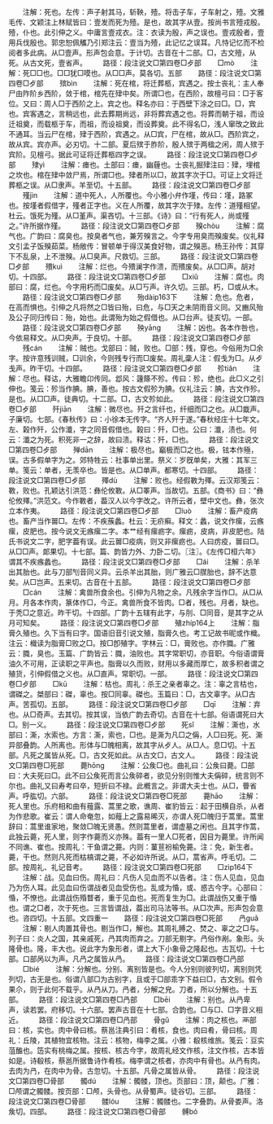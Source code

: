 <!-- { "loadSidebar": true } -->
　　注解：死也。左传：声子射其马，斩鞅，殪。将击子车，子车射之，殪。文雅毛传、文颖注上林赋皆曰：壹发而死为殪。是也，故其字从壹。按尚书言殪戎殷。殪，仆也。此引伸之义。中庸言壹戎衣。注：衣读为殷，声之误也。壹戎殷者，壹用兵伐殷也。郭忠恕佩觿乃引郑注云：壹当为殪，此记忆之误耳。凡恃记忆而不检阅者多此病。从□壹声。形声包会意。于计切。古音在十二部。□，古文殪，从死。从古文死，壹省声。
　　路径：段注说文□第四卷□歺部
　　□mò
　　注解：死□□也。□□犹□嗼也。从□□声。莫各切。五部
　　路径：段注说文□第四卷□歺部
　　殡bìn
　　注解：死在棺，将迁葬柩，宾遇之。按士丧礼：主人奉尸由阼阶乡西阶，敛于棺，棺先在肂中矣。所谓□也，在西阶，故檀弓曰：□于客位。又曰：周人□于西阶之上。宾之也。释名亦曰：于西壁下涂之曰□。□，宾也。宾客遇之，言稍远也，此去葬期尚远，非将葬宾遇之也。将葬而朝于祖，而设迁祖奠，而载柩于车，而祖，而设祖奠，而设葬奠。此不得名□，浅人窜攺之致此不通耳。当云尸在棺，肂于西阶，宾遇之。从□宾，尸在棺，故从□。西阶宾之，故从宾。宾亦声。必刃切。十二部。夏后殡于胙阶，殷人殡于两楹之闲，周人殡于宾阶。见檀弓。据此可证将迁葬柩四字之误。
　　路径：段注说文□第四卷□歺部
　　殔yì
　　注解：瘗也。土部曰：瘗，幽薶也。士丧礼掘肂注曰：肂，埋棺之坎也。棺在肂中敛尸焉，所谓□也。肂者所以□，故其字次于□。可证上文将迁葬柩之误。从□隶声。羊至切。十五部。
　　路径：段注说文□第四卷□歺部
　　殣jìn
　　注解：道中死人，人所覆也。今小雅小弁作墐，传曰：墐，路冢也。按墐者假借字，殣者正字也。义在人所覆，故其字次于殔。左传：道殣相望。杜云。饿死为殣。从□堇声。渠吝切。十三部。《诗》曰：“行有死人，尚或殣之。”许所据作殣。
　　路径：段注说文□第四卷□歺部
　　殠chòu
　　注解：腐气也。广韵曰：腐臭也。按臭者气也，兼芳殠言之。今字专用臭而殠废矣。仪礼释文引孟子饭殠茹菜。杨敞传：冒顿单于得汉美食好物，谓之殠恶。杨王孙传：其穿下不乱泉，上不泄殠。从□臭声。尺救切。三部。
　　路径：段注说文□第四卷□歺部
　　殨kuì
　　注解：烂也。今殨澜字作溃，而殨废矣。从□□声。胡对切。十四部。
　　路径：段注说文□第四卷□歺部
　　□xiǔ
　　注解：腐也。肉部曰：腐，烂也。今字用朽而□废矣。从□丂声。许久切。三部。朽，□或从木。
　　路径：段注说文□第四卷□歺部
　　殆dàip163下
　　注解：危也。危者，在高而惧也。引伸之凡将然之□皆曰殆，曰危，与□天之未阴雨音义同。又豳风殆及公子同归传曰：殆，始也。此谓殆为始之假借也。从□台声。徒亥切。一部。
　　路径：段注说文□第四卷□歺部
　　殃yānɡ
　　注解：凶也。各本作咎也，今依易释文。从□央声。于良切。十部。
　　路径：段注说文□第四卷□歺部
　　残cán
　　注解：贼也。戈部曰：贼，败也。□部：残，穿也。今俗用为□余字。按许意残训贼，□训余，今则残专行而□废矣。周礼稾人注：假戋为□。从歺戋声。昨干切。十四部。
　　路径：段注说文□第四卷□歺部
　　殄tiǎn
　　注解：尽也。释诂，大雅瞻卬传同。邶风：籧篨不殄。传曰：殄，绝也。此□义之引伸也。笺云：殄当作腆。腆，善也。按古文假殄为腆。仪礼注云：腆，古文作殄。是也。从□□声。徒典切。十二部。□，古文殄如此。
　　路径：段注说文□第四卷□歺部
　　歼jiān
　　注解：微尽也。歼之言纤也，纤细而□之也。从□韱声。子廉切。七部。《春秋传》曰：小徐本无传字。“齐人歼于遂。”春秋经庄十七年文。左、榖作歼，公作瀸，字之同音假借也。榖曰：歼，□也。公曰：瀸，渍也。何云：瀸之为死。积死非一之辞，故曰渍。释诂：歼，□也。
　　路径：段注说文□第四卷□歺部
　　殚dān
　　注解：极尽也。竆极而□之也。极，铉本作殛，误。古多假单字为之。郊特牲云：社事单出里。祭义：岁旣单矣，大雅：其军三单。笺云：单者，无羡卒也。皆是也。从□单声。都寒切。十四部。
　　路径：段注说文□第四卷□歺部
　　殬dù
　　注解：败也。经假斁为殬。云汉郑笺云：斁，败也。孔颖达引洪范：彝伦攸斁。从□睪声。当故切。五部。《商书》曰：“彝伦攸殬。”洪范文。今作斁者，葢汉人以今字改之。许所云者，壁中文也。彝，张次立本作夷。
　　路径：段注说文□第四卷□歺部
　　□luò
　　注解：畜产疫病也。畜产当作嘼□。左传：不疾蔟蠡。杜云：无疥癣。释文：蠡，说文作瘰，云瘯瘰，皮肥也。按今说文无瘯瘰二字。本艹经有瘰疬字。瘰疬，皮病，非皮肥也。陆氏书说文二字，肥字葢有误。此云嘼□疫病，则又非瘰疬也。人曰疠疫，嘼曰□。从□□声。郞果切。十七部。篇、韵皆力外、力卧二切。〖注〗。《左传□桓六年》谓其不疾瘯蠡也。
　　路径：段注说文□第四卷□歺部
　　□ái
　　注解：杀羊出其胎也。此与刀部刏音同义异。云杀羊出其胎，则广雅云□腜胎也，辞不达意矣。从□岂声。五来切。古音在十五部。
　　路径：段注说文□第四卷□歺部
　　□cán
　　注解：禽兽所食余也。引伸为凡物之余。凡残余字当作□。从□从月。月各本作肉，篆体作□，今正。禽兽所食不皆肉。□者，残也。月者，缺也。于秃□之意近。昨干切。十四部。广韵十五辖有此字，与刖、□同音，是其字之从月可知矣。
　　路径：段注说文□第四卷□歺部
　　殖zhíp164上
　　注解：脂膏久殖也。久下当有曰字。国语旧音引说文殖，脂膏久也。考工记故书昵或作樴。注云：樴读为脂膏□败之□。按□卽殖字。字林云：□，膏败也。亦作膱。广雅云：膱，臭也。玉篇、广韵皆云：膱，油败也。其字常职切，亦音职。今俗语谓膏油久不可用，正读职之平声也。脂膏以久而败，财用以多藏而厚亡，故多积者谓之殖货，引伸假借之义也。从□直声。常职切。一部。
　　路径：段注说文□第四卷□歺部
　　□kū
　　注解：枯也。周礼：杀王之亲者辜之。注：辜之言枯也，谓磔之。桀部曰：磔，辜也。按□同辜。磔也。玉篇曰：□，古文辜字。从□古声。苦孤切。五部。
　　路径：段注说文□第四卷□歺部
　　□qī
　　注解：弃也。从□奇声。去其切。按其误，当依广韵去奇切。古音在十七部。俗语谓死曰大□。别一义。
　　路径：段注说文□第四卷□歺部
　　死sǐ
　　注解：澌也，水部曰：澌，水索也。方言：澌，索也，□也。是澌为凡□之偁，人□曰死。死、澌异部叠韵。人所离也。形体与□魄相离，故其字从歺人。从□人。息□切。十五部。凡死之属皆从死。□，古文死如此。从古文□，古文人。
　　路径：段注说文□第四卷□死部
　　薨hōnɡ
　　注解：公矦□也。曲礼曰：公矦曰薨。□部曰：大夫死曰□。此不曰公矦死而言公矦碎者，欲见分别则惟大夫偁碎，统言则不尔也。曲礼又曰寿考曰卒，短折曰不禄。此槪言之。非谓大夫士也。从□，瞢省声。呼肱切。六部。
　　路径：段注说文□第四卷□死部
　　薧hāo
　　注解：死人里也。乐府相和曲有薤露、蒿里之歌，谯周、崔豹皆云：起于田横自杀，从者为作悲歌。崔云：谓人命奄忽，如薤上之露易晞灭，亦谓人死□魄归于蒿里。蒿里辞曰：蒿里谁家地，聚敛□魄无贤愚。然则蒿里者，谓虚墓之闲也。且其字作蒿，此独云薧，死人里，则字作薧而义亦殊。葢有一里人□死者，因目为薧里。许所闻不同谯、崔也。按周礼：干鱼谓之薧。内则：蓳荁衯榆免薧。注：免，新生者。薧，干也。然则凡死而枯槁谓之薧，不必如许所说。从□，蒿省声。呼毛切。二部。按周礼、礼记音考。
　　路径：段注说文□第四卷□死部
　　□zìp164下
　　注解：战。见血曰伤。周礼曰：凡伤人见血而不以告者。注：伤人见血，见血乃为伤人耳。此见血曰伤谓战者见血受伤也。乱或为惛，或、惑古今字。心部曰：惛，不憭也。此谓战伤殙瞀者，重于见血也。死而复生为□。此谓战伤又重于惛也。谓之□者，次于死也。三言皆谓战，葢出司马法等书。从□次声。形声包会意也。咨四切。十五部。文四重一
　　路径：段注说文□第四卷□死部
　　冎ɡuǎ
　　注解：剔人肉置其骨也。剔当作□，解也。其周礼膊之、焚之、辜之之□与。列子曰：炎人之国，其亲戚死，冎其肉而弃之。刀部无剔字。冎俗作剐。象形。头隆骨也。隆，丰大也。说此字为象形者，谓上大下小象骨之隆起也。古瓦切。十七部。口部呙以为声。凡冎之属皆从冎。
　　路径：段注说文□第四卷□冎部
　　□bié
　　注解：分解也。分别、离别皆是也。今人分别则彼列切，离别则凭列切，古无是也。俗谓八部□为古别字，且或于□部乖字下益曰□，古文别。假令果尒，则于此何不载乎。从冎从刀。冎者，分解之皃。刀者，所以分解也。十五部。
　　路径：段注说文□第四卷□冎部
　　□bēi
　　注解：别也。从冎卑声，读若罢。府移切。十六部。罢声古音在十七部。合韵也。□与□、□字音义相近。
　　路径：段注说文□第四卷□冎部
　　骨ɡǔ
　　注解：肉之核也。襾部曰：核，实也。肉中骨曰核。蔡邕注典引曰：肴核，食也。肉曰肴，骨曰核。周礼：丘陵，其植物宜核物。注云：核物，梅李之属。小雅：殽核维旅。笺云：豆实菹醢也。笾实有桃梅之属。按核、核古今字，故周礼经文作核，注文作核，古本皆如是。诗殽核，蔡邕所据鲁诗作肴核。梅李谓之核者，亦肉中有骨也。从冎有肉。去肉为冎，在肉中为骨。古忽切。十五部。凡骨之属皆从骨。
　　路径：段注说文□第四卷□骨部
　　髑dú
　　注解：髑髅，顶也。页部曰：顶，颠也。广雅：□颅谓之髑髅。按页部：□颅，头骨也。从骨蜀声。徒谷切。三部。
　　路径：段注说文□第四卷□骨部
　　髅lóu
　　注解：髑髅也。二字叠韵。从骨娄声。洛矦切。四部。
　　路径：段注说文□第四卷□骨部
　　髆bó
